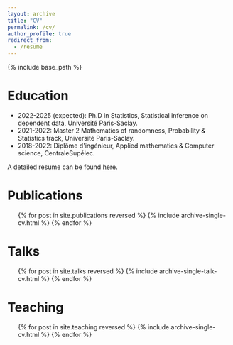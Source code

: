 ```yaml
---
layout: archive
title: "CV"
permalink: /cv/
author_profile: true
redirect_from:
  - /resume
---
```


{% include base_path %}

Education
======
* 2022-2025 (expected): Ph.D in Statistics, Statistical inference on dependent data, Université Paris-Saclay.
* 2021-2022: Master 2 Mathematics of randomness, Probability & Statistics track, Université Paris-Saclay.
* 2018-2022: Diplôme d'ingénieur, Applied mathematics & Computer science, CentraleSupélec.

A detailed resume can be found [here](https://kaddouriibrahim.github.io/files/CV.pdf).

Publications
======
  <ul>{% for post in site.publications reversed %}
    {% include archive-single-cv.html %}
  {% endfor %}</ul>
  
Talks
======
  <ul>{% for post in site.talks reversed %}
    {% include archive-single-talk-cv.html  %}
  {% endfor %}</ul>
  
Teaching
======
  <ul>{% for post in site.teaching reversed %}
    {% include archive-single-cv.html %}
  {% endfor %}</ul>
